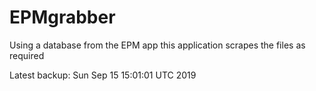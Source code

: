 # EPMgrabber
Using a database from the EPM app this application scrapes the files as required


Latest backup: Sun Sep 15 15:01:01 UTC 2019
